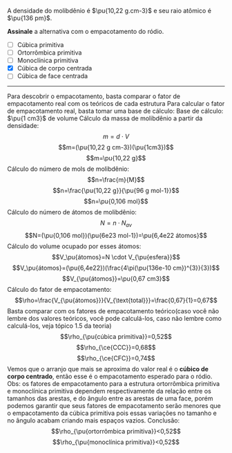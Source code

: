 A densidade do molibdênio é $\pu{10,22 g.cm-3}$ e seu raio atômico é $\pu{136 pm}$. 

**Assinale** a alternativa com o empacotamento do ródio.

- [ ] Cúbica primitiva
- [ ] Ortorrômbica primitiva
- [ ] Monoclínica primitiva
- [x] Cúbica de corpo centrada
- [ ] Cúbica de face centrada

---

Para descobrir o empacotamento, basta comparar o fator de empacotamento real com os teóricos de cada estrutura 
Para calcular o fator de empacotamento real, basta tomar uma base de cálculo:
Base de cálculo: $\pu{1 cm3}$ de volume
Cálculo da massa de molibdênio a partir da densidade:
$$m=d \cdot V$$
$$m=(\pu{10,22 g cm-3})(\pu{1cm3})$$
$$m=\pu{10,22 g}$$
Cálculo do número de mols de molibdênio:
$$n=\frac{m}{M}$$
$$n=\frac{\pu{10,22 g}}{\pu{96 g mol-1}}$$
$$n=\pu{0,106 mol}$$
Cálculo do número de átomos de molibdênio:
$$N =n \cdot N_{av}$$
$$N=(\pu{0,106 mol})(\pu{6e23 mol-1})=\pu{6,4e22 átomos}$$
Cálculo do volume ocupado por esses átomos:
$$V_\pu{átomos}=N \cdot V_{\pu{esfera}}$$
$$V_\pu{átomos}=(\pu{6,4e22})(\frac{4\pi(\pu{136e-10 cm})^{3}}{3})$$
$$V_{\pu{átomos}}=\pu{0,67 cm3}$$
Cálculo do fator de empacotamento:
$$\rho=\frac{V_{\pu{átomos}}}{V_{\text{total}}}=\frac{0,67}{1}=0,67$$
Basta comparar com os fatores de empacotamento teórico(caso você não lembre dos valores teóricos, você pode calculá-los, caso não lembre como calculá-los, veja tópico 1.5 da teoria)
$$\rho_{\pu{cúbica primitiva}}=0,52$$
$$\rho_{\ce{CCC}}=0,68$$
$$\rho_{\ce{CFC}}=0,74$$
Vemos que o arranjo que mais se aproxima do valor real é o **cúbico de corpo centrado**, então esse é o empacotamento esperado para o ródio.
Obs: os fatores de empacotamento para a estrutura ortorrômbica primitiva e monoclínica primitiva dependem respectivamente da relação entre os tamanhos das arestas, e do ângulo entre as arestas de uma face, porém podemos garantir que seus fatores de empacotamento serão menores que o empacotamento da cúbica primitiva pois essas variações no tamanho e no ângulo acabam criando mais espaços vazios. 
Conclusão:
$$\rho_{\pu{ortorrômbica primitiva}}<0,52$$
$$\rho_{\pu{monoclínica primitiva}}<0,52$$
